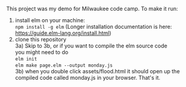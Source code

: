 This project was my demo for Milwaukee  code camp. To make it run: <br/>
1) install elm on your machine:<br/>
`npm install -g elm`
(Longer installation documentation is here: https://guide.elm-lang.org/install.html)<br/>
2) clone this repository<br/>
3a) Skip to 3b, or if you want to compile the elm source code <br/>
you might need to do <br/>
		`elm init`<br/>
		`elm make page.elm --output monday.js`<br/>
3b) when you double click assets/flood.html it should open up the compiled code called monday.js in your browser.  That's it.
